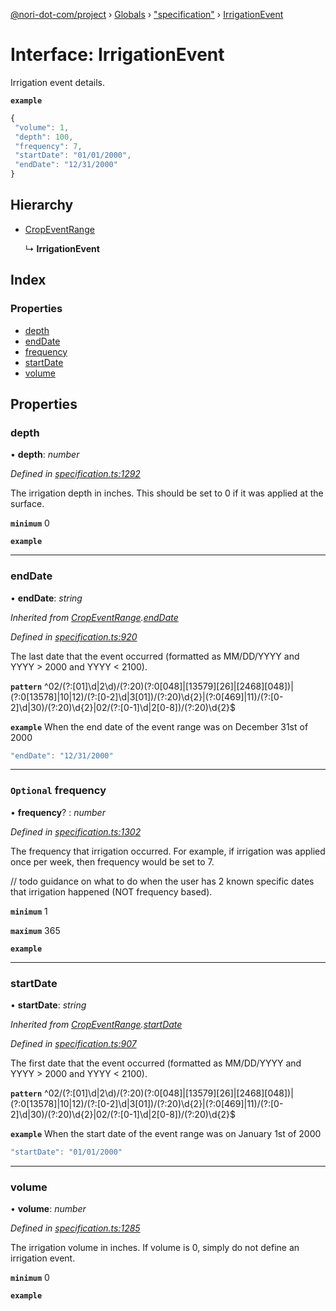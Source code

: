 [@nori-dot-com/project](../README.md) › [Globals](../globals.md) › ["specification"](../modules/_specification_.md) › [IrrigationEvent](_specification_.irrigationevent.md)

# Interface: IrrigationEvent

Irrigation event details.

**`example`** 

```js
{
 "volume": 1,
 "depth": 100,
 "frequency": 7,
 "startDate": "01/01/2000",
 "endDate": "12/31/2000"
}
```

## Hierarchy

* [CropEventRange](_specification_.cropeventrange.md)

  ↳ **IrrigationEvent**

## Index

### Properties

* [depth](_specification_.irrigationevent.md#depth)
* [endDate](_specification_.irrigationevent.md#enddate)
* [frequency](_specification_.irrigationevent.md#optional-frequency)
* [startDate](_specification_.irrigationevent.md#startdate)
* [volume](_specification_.irrigationevent.md#volume)

## Properties

###  depth

• **depth**: *number*

*Defined in [specification.ts:1292](https://github.com/nori-dot-eco/nori-dot-com/blob/54e6ec8/packages/project/src/specification.ts#L1292)*

The irrigation depth in inches. This should be set to 0 if it was applied at the surface.

**`minimum`** 0

**`example`** 

___

###  endDate

• **endDate**: *string*

*Inherited from [CropEventRange](_specification_.cropeventrange.md).[endDate](_specification_.cropeventrange.md#enddate)*

*Defined in [specification.ts:920](https://github.com/nori-dot-eco/nori-dot-com/blob/54e6ec8/packages/project/src/specification.ts#L920)*

The last date that the event occurred (formatted as MM/DD/YYYY and YYYY > 2000 and YYYY < 2100).

**`pattern`** ^02\/(?:[01]\d|2\d)\/(?:20)(?:0[048]|[13579][26]|[2468][048])|(?:0[13578]|10|12)\/(?:[0-2]\d|3[01])\/(?:20)\d{2}|(?:0[469]|11)\/(?:[0-2]\d|30)\/(?:20)\d{2}|02\/(?:[0-1]\d|2[0-8])\/(?:20)\d{2}$

**`example`** <caption>When the end date of the event range was on December 31st of 2000</caption>

```js
"endDate": "12/31/2000"
```

___

### `Optional` frequency

• **frequency**? : *number*

*Defined in [specification.ts:1302](https://github.com/nori-dot-eco/nori-dot-com/blob/54e6ec8/packages/project/src/specification.ts#L1302)*

The frequency that irrigation occurred. For example, if irrigation was applied once per week, then frequency would be set to 7.

// todo guidance on what to do when the user has 2 known specific dates that irrigation happened (NOT frequency based).

**`minimum`** 1

**`maximum`** 365

**`example`** 

___

###  startDate

• **startDate**: *string*

*Inherited from [CropEventRange](_specification_.cropeventrange.md).[startDate](_specification_.cropeventrange.md#startdate)*

*Defined in [specification.ts:907](https://github.com/nori-dot-eco/nori-dot-com/blob/54e6ec8/packages/project/src/specification.ts#L907)*

The first date that the event occurred (formatted as MM/DD/YYYY and YYYY > 2000 and YYYY < 2100).

**`pattern`** ^02\/(?:[01]\d|2\d)\/(?:20)(?:0[048]|[13579][26]|[2468][048])|(?:0[13578]|10|12)\/(?:[0-2]\d|3[01])\/(?:20)\d{2}|(?:0[469]|11)\/(?:[0-2]\d|30)\/(?:20)\d{2}|02\/(?:[0-1]\d|2[0-8])\/(?:20)\d{2}$

**`example`** <caption>When the start date of the event range was on January 1st of 2000</caption>

```js
"startDate": "01/01/2000"
```

___

###  volume

• **volume**: *number*

*Defined in [specification.ts:1285](https://github.com/nori-dot-eco/nori-dot-com/blob/54e6ec8/packages/project/src/specification.ts#L1285)*

The irrigation volume in inches. If volume is 0, simply do not define an irrigation event.

**`minimum`** 0

**`example`**
